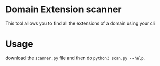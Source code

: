 # Domain Extension scanner

This tool allows you to find all the extensions of a domain using your cli

# Usage
download the `scanner.py` file and then do `python3 scan.py --help`.